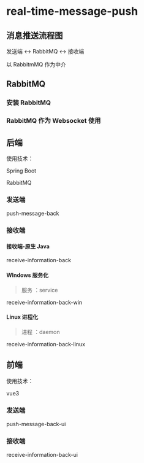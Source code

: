 # real-time-message-push

## 消息推送流程图

发送端 <-> RabbitMQ <-> 接收端

以 RabbitmMQ 作为中介

## RabbitMQ

### 安装 RabbitMQ



### RabbitMQ 作为 Websocket 使用





## 后端

使用技术：

Spring Boot

RabbitMQ



### 发送端

push-message-back

### 接收端

#### 接收端-原生 Java

receive-information-back

#### WIndows 服务化

> 服务 ：service

receive-information-back-win

#### Linux 进程化

> 进程 ：daemon

receive-information-back-linux

## 前端

使用技术：

vue3

### 发送端

push-message-back-ui

### 接收端

receive-information-back-ui
